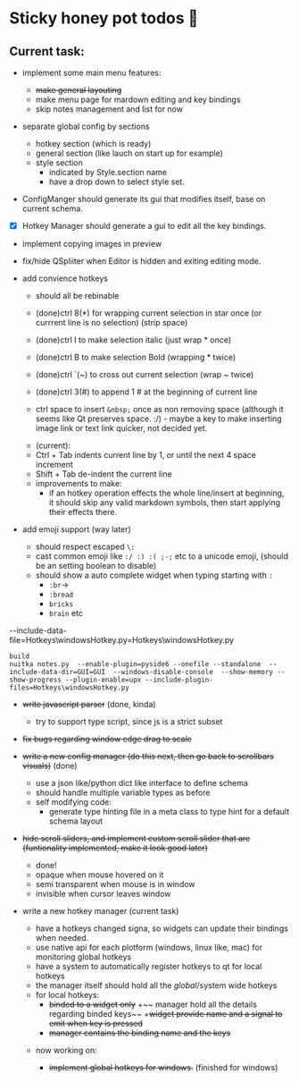 
# Sticky honey pot todos 🍯

## Current task:
* implement some main menu features:
    + ~~make general layouting~~
    + make menu page for mardown editing and key bindings
    + skip notes management and list for now
* separate global config by sections
    * hotkey section (which is ready)
    * general section (like lauch on start up for example)
    * style section
        * indicated by Style.section name
        * have a drop down to select style set.

* ConfigManger should generate its gui that modifies itself, base on current schema.    
* [x] Hotkey Manager should generate a gui to edit all the key bindings.

* implement copying images in preview 
* fix/hide QSpliiter when Editor is hidden and exiting editing mode.

* add convience hotkeys
    - should all be rebinable
    - (done)ctrl 8(*) for wrapping current selection in star once (or currrent line is no selection) (strip space)
    - (done)ctrl I to make selection italic (just wrap * once)
    - (done)ctrl B to make selection Bold (wrapping * twice)
    - (done)ctrl `(~) to cross out current selection (wrap ~ twice)
    - (done)ctrl 3(#) to append 1 # at the beginning of current line
    
    - ctrl space to insert `&nbsp;` once as non removing space (although it seems like Qt preserves space. :/)
                    - maybe a key to make inserting image link or text link quicker, not decided yet.

    * (current):
    - Ctrl + Tab indents current line by 1, or until the next 4 space increment
    - Shift + Tab de-indent the current line
    - improvements to make:
        + if an hotkey operation effects the whole line/insert at beginning, it should skip any valid markdown symbols, then start applying their effects there.



* add emoji support (way later)
    - should respect escaped `\:`
    - cast common emoji like `:/ :) :( ;-;` etc to a unicode emoji, (should be an setting boolean to disable)
    - should show a auto complete widget when typing starting with `:`
        + `:br`->
        + `:bread`
        + `bricks`
        + `brain` etc

--include-data-file=Hotkeys\windowsHotkey.py=Hotkeys\windowsHotkey.py
```
build
nuitka notes.py  --enable-plugin=pyside6 --onefile --standalone  --include-data-dir=GUI=GUI  --windows-disable-console  --show-memory --show-progress --plugin-enable=upx --include-plugin-files=Hotkeys\windowsHotkey.py
```




* ~~write javascript parser~~ (done, kinda)
    - try to support type script, since js is a strict subset
* ~~fix bugs regarding window edge drag to scale~~


* ~~write a new config manager (do this next, then go back to scrollbars visuals)~~ (done)
    - use a json like/python dict like interface to define schema
    - should handle multiple variable types as before
    - self modifying code:
        - generate type hinting file in a meta class to type hint for a default schema layout

* ~~hide scroll sliders, and implement custom scroll slider that are (funtionality implemented, make it look good later)~~
    - done!
    - opaque when mouse hovered on it
    - semi transparent when mouse is in window
    - invisible when cursor leaves window 

* write a new hotkey manager (current task) 
    - have a hotkeys changed signa, so widgets can update their bindings when needed.
    - use native api for each plotform (windows, linux like, mac) for monitoring global hotkeys
    - have a system to automatically register hotkeys to qt for local hotkeys
    - the manager itself should hold all the *global*/system wide hotkeys
    - for local hotkeys:
        + ~~binded to a widget only~~
        +~~ manager hold all the details regarding binded keys~~
        +~~widget provide name and a signal to emit when key is pressed~~
        + ~~manager contains the binding name and the keys~~

    * now working on:

        + ~~implement global hotkeys for windows.~~ (finished for windows)